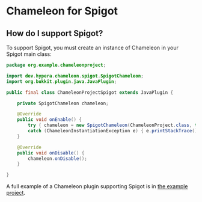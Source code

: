 # Chameleon for Spigot

## How do I support Spigot?
To support Spigot, you must create an instance of Chameleon in your Spigot main class:
```java
package org.example.chameleonproject;

import dev.hypera.chameleon.spigot.SpigotChameleon;
import org.bukkit.plugin.java.JavaPlugin;

public final class ChameleonProjectSpigot extends JavaPlugin {

    private SpigotChameleon chameleon;

    @Override
    public void onEnable() {
        try { chameleon = new SpigotChameleon(ChameleonProject.class, this); chameleon.onEnable(); }
        catch (ChameleonInstantiationException e) { e.printStackTrace(); }
    }

    @Override
    public void onDisable() {
        chameleon.onDisable();
    }

}
```
A full example of a Chameleon plugin supporting Spigot is in [the example project](https://github.com/HyperaOfficial/ChameleonProject/tree/main/Spigot).